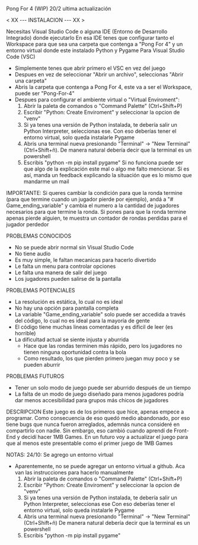 Pong For 4 (WIP)
20/2 ultima actualización

< XX --- INSTALACION --- XX >

Necesitas Visual Studio Code o alguna IDE (Entorno de Desarrollo Integrado) donde ejecutarlo
En esa IDE tenes que configurar tanto el Workspace  para que sea una carpeta que contenga a "Pong For 4"
y un entorno virtual donde este instalado Python y Pygame
Para Visual Studio Code (VSC)
- Simplemente tenes que abrir primero el VSC en vez del juego
- Despues en vez de seleccionar "Abrir un archivo", seleccionas "Abrir una carpeta"
- Abris la carpeta que contenga a Pong For 4, este va a ser el Workspace, puede ser "Pong-For-4"
- Despues para configurar el ambiente virtual o "Virtual Enviroment":
    1. Abrir la paleta de comandos o "Command Palette" (Ctrl+Shift+P)
    2. Escribir "Python: Create Enviroment" y seleccionar la opcion de "venv"
    3. Si ya tenes una versión de Python instalada, te debería salir un Python Interpreter, seleccionas ese. Con eso deberías tener el entorno virtual, solo queda instalarle Pygame
    5. Abris una terminal nueva presionando "Terminal" -> "New Terminal" (Ctrl+Shift+ñ). De manera natural debería decir que la terminal es un powershell
    6. Escribis "python -m pip install pygame"
Si no funciona puede ser que algo de la explicación este mal o algo me falto mencionar.
Si es así, manda un feedback explicando la situación que es lo mismo que mandarme un mail

IMPORTANTE: 
Si queres cambiar la condición para que la ronda termine (para que termine cuando un jugador pierde por ejemplo),
andá a "# Game_ending_variable" y cambia el numero a la cantidad de jugadores necesarios para que termine la ronda.
Si pones para que la ronda termine apenas pierde alguien, te muestra un contador de rondas perdidas para el jugador perdedor

PROBLEMAS CONOCIDOS
- No se puede abrir normal sin Visual Studio Code
- No tiene audio
- Es muy simple, le faltan mecanicas para hacerlo divertido
- Le falta un menu para controlar opciones
- Le falta una manera de salir del juego
- Los jugadores pueden salirse de la pantalla

PROBLEMAS POTENCIALES
- La resolución es estática, lo cual no es ideal
- No hay una opción para pantalla completa
- La variable "Game_ending_variable" solo puede ser accedida a través del código, 
lo cual no es ideal para la mayoría de gente
- El código tiene muchas lineas comentadas y es dificil de leer (es horrible)
- La dificultad actual se siente injusta y aburrida
    - Hace que las rondas terminen más rápido, pero los jugadores no tienen ninguna oportunidad contra la bola
    - Como resultado, los que pierden primero juegan muy poco y se pueden aburrir

PROBLEMAS FUTUROS
- Tener un solo modo de juego puede ser aburrido después de un tiempo
- La falta de un modo de juego diseñado para menos jugadores podría dar menos accesibilidad para grupos más chicos de jugadores

DESCRIPCION
Este juego es de los primeros que hice, apenas empece a programar. Como consecuencia de eso quedó medio abandonado, 
por eso tiene bugs que nunca fueron arreglados, ademnás nunca consideré en compartirlo con nadie. 
Sin embargo, eso cambió cuando aprendí de Front-End y decidí hacer 1MB Games. En un futuro voy a actualizar el juego para que al menos este presentable
como el primer juego de 1MB Games

NOTAS:
24/10: Se agrego un entorno virtual
- Aparentemente, no se puede agregar un entorno virtual a github. Aca van las instrucciones para hacerlo manualmente
    1. Abrir la paleta de comandos o "Command Palette" (Ctrl+Shift+P)
    2. Escribir "Python: Create Enviroment" y seleccionar la opcion de "venv"
    3. Si ya tenes una versión de Python instalada, te debería salir un Python Interpreter, seleccionas ese
    Con eso deberías tener el entorno virtual, solo queda instalarle Pygame
    5. Abris una terminal nueva presionando "Terminal" -> "New Terminal" (Ctrl+Shift+ñ)
    De manera natural debería decir que la terminal es un powershell
    6. Escribis "python -m pip install pygame"
